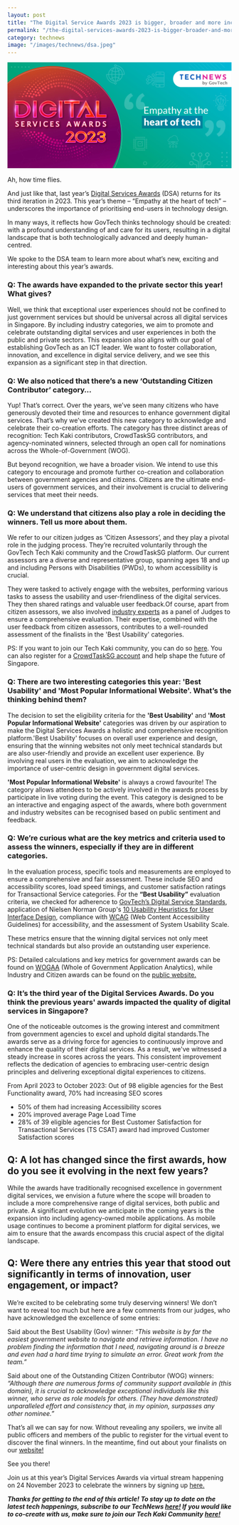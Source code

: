 ```yaml
---
layout: post
title: "The Digital Service Awards 2023 is bigger, broader and more inclusive"
permalink: "/the-digital-services-awards-2023-is-bigger-broader-and-more-inclusive"
category: technews
image: "/images/technews/dsa.jpeg"
---
```


![Happening on the 24th of November, the Digital Services Awards 2023](/images/technews/dsa.jpeg)


Ah, how time flies. 

And just like that, last year’s [Digital Services Awards](https://www.tech.gov.sg/media/technews/digital-services-awards-2022) (DSA) returns for its third iteration in 2023. 
This year’s theme – “Empathy at the heart of tech” – underscores the importance of prioritising end-users in technology design. 

In many ways, it reflects how GovTech thinks technology should be created: with a profound understanding of and care for its users, resulting in a digital landscape that is both technologically advanced and deeply human-centred.


We spoke to the DSA team to learn more about what’s new, exciting and interesting about this year’s awards. 


### Q: The awards have expanded to the private sector this year! What gives? 
Well, we think that exceptional user experiences should not be confined to just government services but should be universal across all digital services in Singapore. By including industry categories, we aim to promote and celebrate outstanding digital services and user experiences in both the public and private sectors. This expansion also aligns with our goal of establishing GovTech as an ICT leader. 
We want to foster collaboration, innovation, and excellence in digital service delivery, and we see this expansion as a significant step in that direction.

### Q: We also noticed that there’s a new ‘Outstanding Citizen Contributor’ category…
Yup! That’s correct. Over the years, we’ve seen many citizens who have generously devoted their time and resources to enhance government digital services. That’s why we’ve created this new category to acknowledge and celebrate their co-creation efforts. The category has three distinct areas of recognition: Tech Kaki contributors, CrowdTaskSG contributors, and agency-nominated winners, selected through an open call for nominations across the Whole-of-Government (WOG).

But beyond recognition, we have a broader vision. We intend to use this category to encourage and promote further co-creation and collaboration between government agencies and citizens. Citizens are the ultimate end-users of government services, and their involvement is crucial to delivering services that meet their needs.

### Q: We understand that citizens also play a role in deciding the winners. Tell us more about them. 
We refer to our citizen judges as ‘Citizen Assessors’, and they play a pivotal role in the judging process. They’re recruited voluntarily through the GovTech Tech Kaki community and the CrowdTaskSG platform. Our current assessors are a diverse and representative group, spanning ages 18 and up and including Persons with Disabilities (PWDs), to whom accessibility is crucial.

They were tasked to actively engage with the websites, performing various tasks to assess the usability and user-friendliness of the digital services. They then shared ratings and valuable user feedback.Of course, apart from citizen assessors, we also involved [industry experts](https://go.gov.sg/dsa23-judtna) as a panel of Judges to ensure a comprehensive evaluation. Their expertise, combined with the user feedback from citizen assessors, contributes to a well-rounded assessment of the finalists in the 'Best Usability' categories.


PS: If you want to join our Tech Kaki community, you can do so [here](https://www.tech.gov.sg/products-and-services/tech-kaki-community/). You can also register for a [CrowdTaskSG account](https://go.gov.sg/dsa23-ctsgtna) and help shape the future of Singapore.

### Q: There are two interesting categories this year: 'Best Usability' and 'Most Popular Informational Website'. What’s the thinking behind them? 
The decision to set the eligibility criteria for the **'Best Usability'** and **'Most Popular Informational Website'** categories was driven by our aspiration to make the Digital Services Awards a holistic and comprehensive recognition platform.'Best Usability' focuses on overall user experience and design, ensuring that the winning websites not only meet technical standards but are also user-friendly and provide an excellent user experience. By involving real users in the evaluation, we aim to acknowledge the importance of user-centric design in government digital services.


**'Most Popular Informational Website'** is always a crowd favourite! The category allows attendees to be actively involved in the awards process by participate in live voting during the event. This category is designed to be an interactive and engaging aspect of the awards, where both government and industry websites can be recognised based on public sentiment and feedback.


### Q: We’re curious what are the key metrics and criteria used to assess the winners, especially if they are in different categories.
In the evaluation process, specific tools and measurements are employed to ensure a comprehensive and fair assessment. These include SEO and accessibility scores, load speed timings, and customer satisfaction ratings for Transactional Service categories.
For the **“Best Usability”** evaluation criteria, we checked for adherence to [GovTech’s Digital Service Standards](https://www.tech.gov.sg/digital-service-standards/), application of Nielsen Norman Group's [10 Usability Heuristics for User Interface Design](https://www.nngroup.com/articles/ten-usability-heuristics/), compliance with [WCAG](https://www.w3.org/WAI/standards-guidelines/wcag/) (Web Content Accessibility Guidelines) for accessibility, and the assessment of System Usability Scale. 

These metrics ensure that the winning digital services not only meet technical standards but also provide an outstanding user experience.


PS: Detailed calculations and key metrics for government awards can be found on [WOGAA](https://wogaa.sg/faq/digital-services-awards) (Whole of Government Application Analytics), while Industry and Citizen awards can be found on the [public website.](https://go.gov.sg/dsa23-webtna)

### Q: It’s the third year of the Digital Services Awards. Do you think the previous years' awards impacted the quality of digital services in Singapore?
One of the noticeable outcomes is the growing interest and commitment from government agencies to excel and uphold digital standards.The awards serve as a driving force for agencies to continuously improve and enhance the quality of their digital services. As a result, we've witnessed a steady increase in scores across the years. This consistent improvement reflects the dedication of agencies to embracing user-centric design principles and delivering exceptional digital experiences to citizens.

From April 2023 to October 2023: 
Out of 98 eligible agencies for the Best Functionality award, 70% had increasing SEO scores
- 50% of them had increasing Accessibility scores
- 20% improved average Page Load Time
- 28% of 39 eligible agencies for Best Customer Satisfaction for Transactional Services (TS CSAT) award had improved Customer Satisfaction scores




## Q: A lot has changed since the first awards, how do you see it evolving in the next few years?
While the awards have traditionally recognised excellence in government digital services, we envision a future where the scope will broaden to include a more comprehensive range of digital services, both public and private. A significant evolution we anticipate in the coming years is the expansion into including agency-owned mobile applications. 
As mobile usage continues to become a prominent platform for digital services, we aim to ensure that the awards encompass this crucial aspect of the digital landscape.


## Q: Were there any entries this year that stood out significantly in terms of innovation, user engagement, or impact? 
We’re excited to be celebrating some truly deserving winners! We don’t want to reveal too much but here are a few comments from our judges, who have acknowledged the excellence of some entries:


Said about the Best Usability (Gov) winner: *“This website is by far the easiest government website to navigate and retrieve information. I have no problem finding the information that I need, navigating around is a breeze and even had a hard time trying to simulate an error. Great work from the team.”*

Said about one of the Outstanding Citizen Contributor (WOG) winners: *“Although there are numerous forms of community support available in (this domain), it is crucial to acknowledge exceptional individuals like this winner, who serve as role models for others. (They have demonstrated) unparalleled effort and consistency that, in my opinion, surpasses any other nominee.”*    

That’s all we can say for now. Without revealing any spoilers, we invite all public officers and members of the public to register for the virtual event to discover the final winners. In the meantime, find out about your finalists on our [website!](https://go.gov.sg/dsa23-webtna)


See you there! 


Join us at this year’s Digital Services Awards via virtual stream happening on 24 November 2023 to celebrate the winners by signing up [here.](https://go.gov.sg/dsa23-regtna) 


***Thanks for getting to the end of this article! To stay up to date on the latest tech happenings, subscribe to our TechNews [here!](https://www.tech.gov.sg/media/technews/subscribe) If you would like to co-create with us, make sure to join our Tech Kaki Community [here!](https://www.tech.gov.sg/products-and-services/tech-kaki-community/)***
